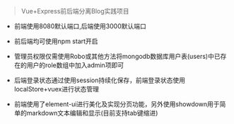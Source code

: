 > Vue+Express前后端分离Blog实践项目

- 前端使用8080默认端口,后端使用3000默认端口

- 前后端均可使用npm start开启

- 管理员权限仅需使用Robo或其他方法将mongodb数据库用户表(users)中已存在的用户的role数组中加入admin项即可

- 后端登录状态通过使用session持续化保存，前端登录状态使用localStore+vuex进行状态管理

- 前端使用了element-ui进行美化及实现分页功能，另外使用showdown用于简单的markdown文本编辑和显示(目前支持tab键缩进)